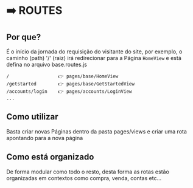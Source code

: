 # ➡️ ROUTES

## Por que?

É o início da jornada do requisição do visitante do site, por exemplo,
o caminho (path) '/' (raiz) irá redirecionar para a Página `HomeView`
e está defina no arquivo base.routes.js

```
/                  👉 pages/base/HomeView
/getstarted        👉 pages/base/GetStartedView
/accounts/login    👉 pages/accounts/LoginView
...
```

## Como utilizar

Basta criar novas Páginas dentro da pasta pages/views e criar uma rota
apontando para a nova página

## Como está organizado

De forma modular como todo o resto, desta forma as rotas estão organizadas em contextos como compra, venda, contas etc...
